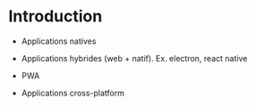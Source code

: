 # Introduction

- Applications natives
- Applications hybrides (web + natif). Ex. electron, react native
- PWA

- Applications cross-platform
